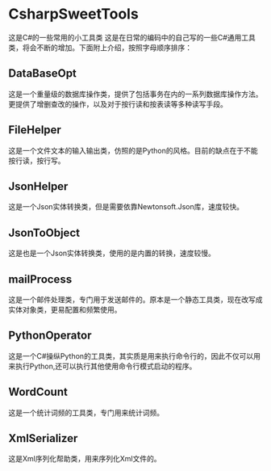 # CsharpSweetTools
这是C#的一些常用的小工具类
这是在日常的编码中的自己写的一些C#通用工具类，将会不断的增加。下面附上介绍，按照字母顺序排序：
## DataBaseOpt
这是一个重量级的数据库操作类，提供了包括事务在内的一系列数据库操作方法。更提供了增删查改的操作，以及对于按行读和按表读等多种读写手段。
## FileHelper
这是一个文件文本的输入输出类，仿照的是Python的风格。目前的缺点在于不能按行读，按行写。
## JsonHelper
这是一个Json实体转换类，但是需要依靠Newtonsoft.Json库，速度较快。
## JsonToObject
这是也是一个Json实体转换类，使用的是内置的转换，速度较慢。
## mailProcess
这是一个邮件处理类，专门用于发送邮件的。原本是一个静态工具类，现在改写成实体对象类，更易配置和频繁使用。
## PythonOperator
这是一个C#操纵Python的工具类，其实质是用来执行命令行的，因此不仅可以用来执行Python,还可以执行其他使用命令行模式启动的程序。
## WordCount
这是一个统计词频的工具类，专门用来统计词频。
## XmlSerializer
这是Xml序列化帮助类，用来序列化Xml文件的。
